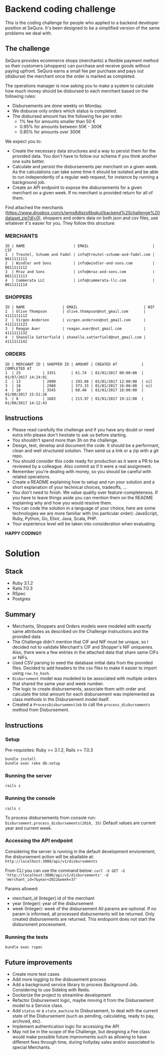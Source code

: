 # Backend coding challenge
This is the coding challenge for people who applied to a backend developer position at SeQura. It's been designed to be a simplified version of the same problems we deal with.

## The challenge
SeQura provides ecommerce shops (merchants) a flexible payment method so their customers (shoppers) can purchase and receive goods without paying upfront. SeQura earns a small fee per purchase and pays out (disburse) the merchant once the order is marked as completed.

The operations manager is now asking you to make a system to calculate how much money should be disbursed to each merchant based on the following rules:

* Disbursements are done weekly on Monday.
* We disburse only orders which status is completed.
* The disbursed amount has the following fee per order:
  * 1% fee for amounts smaller than 50 €
  * 0.95% for amounts between 50€ - 300€
  * 0.85% for amounts over 300€

We expect you to:

* Create the necessary data structures and a way to persist them for the provided data. You don't have to follow our schema if you think another one suits better.
* Calculate and persist the disbursements per merchant on a given week. As the calculations can take some time it should be isolated and be able to run independently of a regular web request, for instance by running a background job.
* Create an API endpoint to expose the disbursements for a given merchant on a given week. If no merchant is provided return for all of them.

Find attached the merchants (https://www.dropbox.com/s/wms8dlqzs6bqkul/backend%20challenge%20dataset.zip?dl=0), shoppers and orders data on both json and csv files, use whatever it's easier for you. They follow this structure:

### MERCHANTS

```
ID | NAME                      | EMAIL                             | CIF
1  | Treutel, Schumm and Fadel | info@treutel-schumm-and-fadel.com | B611111111
2  | Windler and Sons          | info@windler-and-sons.com         | B611111112
3  | Mraz and Sons             | info@mraz-and-sons.com            | B611111113
4  | Cummerata LLC             | info@cummerata-llc.com            | B611111114
```

### SHOPPERS

```
ID | NAME                 | EMAIL                              | NIF
1  | Olive Thompson       | olive.thompson@not_gmail.com       | 411111111Z
2  | Virgen Anderson      | virgen.anderson@not_gmail.com      | 411111112Z
3  | Reagan Auer          | reagan.auer@not_gmail.com          | 411111113Z
4  | Shanelle Satterfield | shanelle.satterfield@not_gmail.com | 411111114Z
```

### ORDERS

```
ID | MERCHANT ID | SHOPPER ID | AMOUNT | CREATED AT           | COMPLETED AT
1  | 25          | 3351       | 61.74  | 01/01/2017 00:00:00  | 01/07/2017 14:24:01
2  | 13          | 2090       | 293.08 | 01/01/2017 12:00:00  | nil
3  | 18          | 2980       | 373.33 | 01/01/2017 16:00:00  | nil
4  | 10          | 3545       | 60.48  | 01/01/2017 18:00:00  | 01/08/2017 15:51:26
5  | 8           | 1683       | 213.97 | 01/01/2017 19:12:00  | 01/08/2017 14:12:43
```

## Instructions
* Please read carefully the challenge and if you have any doubt or need extra info please don't hesitate to ask us before starting.
* You shouldn't spend more than 3h on the challenge.
* Design, test, develop and document the code. It should be a performant, clean and well structured solution. Then send us a link or a zip with a git repo.
* You should consider this code ready for production as it were a PR to be reviewed by a colleague. Also commit as if it were a real assignment.
* Remember you're dealing with money, so you should be careful with related operations.
* Create a README explaining how to setup and run your solution and a short explanation of your technical choices, tradeoffs, ...
* You don't need to finish. We value quality over feature-completeness. If you have to leave things aside you can mention them on the README explaining why and how you would resolve them.
* You can code the solution in a language of your choice, here are some technologies we are more familiar with (no particular order): JavaScript, Ruby, Python, Go, Elixir, Java, Scala, PHP.
* Your experience level will be taken into consideration when evaluating.

**HAPPY CODING!!**

# Solution

## Stack
* Ruby 3.1.2
* Rails 7.0.3
* RSpec
* Postgres

## Summary
* Merchants, Shoppers and Orders models were modeled with exactly same attributes as described on the Challenge Instructions and the provided data
* The Challenge didn't mention that CIF and NIF must be unique, so I decided not to validate Merchant's CIF and Shopper's NIF uniquenes. Also, there were a few entries in the attached data that share same CIFs or NIFs.
* Used CSV parsing to seed the database initial data from the provided files. Decided to add headers to the csv files to make it easier to import using `row.to_hash`.
* `Disbursement` model was modeled to be associated with multiple orders that shared the same year and week number.
* The logic to create disbursements, associate them with order and calculate the total amount for each disbursement was implemented as class methods in the Disbursement model itself.
* Created a `ProcessDisbursementJob` to call the `process_disbursements` method from Disbursement.

## Instructions
### Setup
Pre-requisites: Ruby >= 3.1.2, Rails >= 7.0.3
```
bundle install
bundle exec rake db:setup 
```

### Running the server
`rails s`

### Running the console
`rails c`

To process disbursements from console run:
`Disbursement.process_disbursements(2018, 35)`
Default values are current year and current week.

### Accessing the API endpoint
Considering the server is running in the default development enviorement, the disbursement action will be abailable at:
`http://localhost:3000/api/v1/disbursements`

From CLI you can use the command below:
`curl -X GET -G 'http://localhost:3000/api/v1/disbursements' -d 'merchant_id=7&year=2022&week=37'`

Params allowed: 
* merchant_id (Integer) id of the merchant
* year (Integer): year of the disbursement 
* week (Integer): week of the disbursement
All params are optional. If no param is informed, all processed disbursements will be returned.
Only created disbursements are returned. This endopoint does not start the disbursment processment. 

### Running the tests
`bundle exec rspec`

## Future improvements
* Create more test cases
* Add more logging to the disbusement process
* Add a background service library to process Background Job. Considering to use Sidekiq with Redis.
* Dockerize the project to streamline development
* Refactor Disbursement logic, maybe moving it from the Disbursement model to a Service class.
* Add `status` or a `state_machine` to Disbursement, to deal with the current state of the Disbursement (such as pending, calculating, ready to pay, archived, etc).
* Implement authentication logic for accessing the API
* May not be in the scope of the Challenge, but designing a Fee class would make possible future improvments such as allowing to have different fees through time, during hollyday sales and/or associated to special Merchants.
